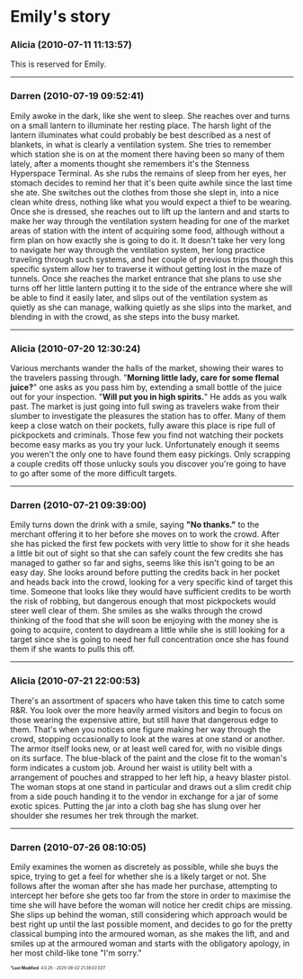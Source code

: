 # Emily's story

### **Alicia** (2010-07-11 11:13:57)

This is reserved for Emily.

---

### **Darren** (2010-07-19 09:52:41)

Emily awoke in the dark, like she went to sleep. She reaches over and turns on a small lantern to illuminate her resting place. The harsh light of the lantern illuminates what could probably be best described as a nest of blankets, in what is clearly a ventilation system. She tries to remember which station she is on at the moment there having been so many of them lately, after a moments thought she remembers it's the Stenness Hyperspace Terminal.
As she rubs the remains of sleep from her eyes, her stomach decides to remind her that it's been quite awhile since the last time she ate. She switches out the clothes from those she slept in, into a nice clean white dress, nothing like what you would expect a thief to be wearing.
Once she is dressed, she reaches out to lift up the lantern and and starts to make her way through the ventilation system heading for one of the market areas of station with the intent of acquiring some food, although without a firm plan on how exactly she is going to do it.
It doesn't take her very long to navigate her way through the ventilation system, her long practice traveling through such systems, and her couple of previous trips though this specific system allow her to traverse it without getting lost in the maze of tunnels.
Once she reaches the market entrance that she plans to use she turns off her little lantern putting it to the side of the entrance where she will be able to find it easily later, and slips out of the ventilation system as quietly as she can manage, walking quietly as she slips into the market, and blending in with the crowd, as she steps into the busy market.

---

### **Alicia** (2010-07-20 12:30:24)

Various merchants wander the halls of the market, showing their wares to the travelers passing through. "**Morning little lady, care for some flemal juice?**" one asks as you pass him by, extending a small bottle of the juice out for your inspection. "**Will put you in high spirits.**" He adds as you walk past.
The market is just going into full swing as travelers wake from their slumber to investigate the pleasures the station has to offer. Many of them keep a close watch on their pockets, fully aware this place is ripe full of pickpockets and criminals. Those few you find not watching their pockets become easy marks as you try your luck. Unfortunately enough it seems you weren't the only one to have found them easy pickings. Only scrapping a couple credits off those unlucky souls you discover you're going to have to go after some of the more difficult targets.

---

### **Darren** (2010-07-21 09:39:00)

Emily turns down the drink with a smile, saying **"No thanks."** to the merchant offering it to her before she moves on to work the crowd. After she has picked the first few pockets with very little to show for it she heads a little bit out of sight so that she can safely count the few credits she has managed to gather so far and sighs, seems like this isn't going to be an easy day.
She looks around before putting the credits back in her pocket and heads back into the crowd, looking for a very specific kind of target this time. Someone that looks like they would have sufficient credits to be worth the risk of robbing, but dangerous enough that most pickpockets would steer well clear of them.
She smiles as she walks through the crowd thinking of the food that she will soon be enjoying with the money she is going to acquire, content to daydream a little while she is still looking for a target since she is going to need her full concentration once she has found them if she wants to pulls this off.

---

### **Alicia** (2010-07-21 22:00:53)

There's an assortment of spacers who have taken this time to catch some R&R. You look over the more heavily armed visitors and begin to focus on those wearing the expensive attire, but still have that dangerous edge to them.
That's when you notices one figure making her way through the crowd, stopping occasionally to look at the wares at one stand or another. The armor itself looks new, or at least well cared for, with no visible dings on its surface. The blue-black of the paint and the close fit to the woman's form indicates a custom job. Around her waist is utility belt with a arrangement of pouches and strapped to her left hip, a heavy blaster pistol.
The woman stops at one stand in particular and draws out a slim credit chip from a side pouch handing it to the vendor in exchange for a jar of some exotic spices. Putting the jar into a cloth bag she has slung over her shoulder she resumes her trek through the market.

---

### **Darren** (2010-07-26 08:10:05)

Emily examines the women as discretely as possible, while she buys the spice, trying to get a feel for whether she is a likely target or not. She follows after the woman after she has made her purchase, attempting to intercept her before she gets too far from the store in order to maximise the time she will have before the woman will notice her credit chips are missing.
She slips up behind the woman, still considering which approach would be best right up until the last possible moment, and decides to go for the pretty classical bumping into the armoured woman, as she makes the lift, and and smiles up at the armoured woman and starts with the obligatory apology, in her most child-like tone "I'm sorry."



<span style="font-size: 0.5em;">***Last Modified**: 4.0.28 - *2025-06-02 21:39:03 EDT*</span>